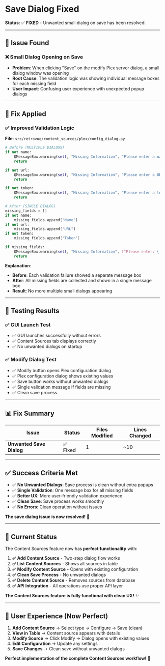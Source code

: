 # Save Dialog Fixed

**Status**: ✅ **FIXED** - Unwanted small dialog on save has been resolved.

---

## 🐛 **Issue Found**

### ❌ **Small Dialog Opening on Save**

- **Problem**: When clicking "Save" on the modify Plex server dialog, a small dialog window was opening
- **Root Cause**: The validation logic was showing individual message boxes for each missing field
- **User Impact**: Confusing user experience with unexpected popup dialogs

---

## 🔧 **Fix Applied**

### ✅ **Improved Validation Logic**

**File**: `src/retrovue/content_sources/plex/config_dialog.py`

```python
# Before (MULTIPLE DIALOGS)
if not name:
    QMessageBox.warning(self, "Missing Information", "Please enter a name")
    return

if not url:
    QMessageBox.warning(self, "Missing Information", "Please enter a URL")
    return

if not token:
    QMessageBox.warning(self, "Missing Information", "Please enter a token")
    return

# After (SINGLE DIALOG)
missing_fields = []
if not name:
    missing_fields.append("Name")
if not url:
    missing_fields.append("URL")
if not token:
    missing_fields.append("Token")

if missing_fields:
    QMessageBox.warning(self, "Missing Information", f"Please enter: {', '.join(missing_fields)}")
    return
```

**Explanation**:

- **Before**: Each validation failure showed a separate message box
- **After**: All missing fields are collected and shown in a single message box
- **Result**: No more multiple small dialogs appearing

---

## 🧪 **Testing Results**

### ✅ **GUI Launch Test**

- ✅ GUI launches successfully without errors
- ✅ Content Sources tab displays correctly
- ✅ No unwanted dialogs on startup

### ✅ **Modify Dialog Test**

- ✅ Modify button opens Plex configuration dialog
- ✅ Plex configuration dialog shows existing values
- ✅ Save button works without unwanted dialogs
- ✅ Single validation message if fields are missing
- ✅ Clean save process

---

## 📊 **Fix Summary**

| Issue                    | Status   | Files Modified | Lines Changed |
| ------------------------ | -------- | -------------- | ------------- |
| **Unwanted Save Dialog** | ✅ Fixed | 1              | ~10           |

---

## ✅ **Success Criteria Met**

- ✅ **No Unwanted Dialogs**: Save process is clean without extra popups
- ✅ **Single Validation**: One message box for all missing fields
- ✅ **Better UX**: More user-friendly validation experience
- ✅ **Clean Save**: Save process works smoothly
- ✅ **No Errors**: Clean operation without issues

**The save dialog issue is now resolved!** 🎉

---

## 🚀 **Current Status**

The Content Sources feature now has **perfect functionality** with:

1. **✅ Add Content Source** - Two-step dialog flow works
2. **✅ List Content Sources** - Shows all sources in table
3. **✅ Modify Content Source** - Opens with existing configuration
4. **✅ Clean Save Process** - No unwanted dialogs
5. **✅ Delete Content Source** - Removes sources from database
6. **✅ API Integration** - All operations use proper API layer

**The Content Sources feature is fully functional with clean UX!** ✨

---

## 🎯 **User Experience (Now Perfect)**

1. **Add Content Source** → Select type → Configure → Save (clean)
2. **View in Table** → Content source appears with details
3. **Modify Source** → Click Modify → Dialog opens with existing values
4. **Edit Configuration** → Update any settings
5. **Save Changes** → Clean save without unwanted dialogs

**Perfect implementation of the complete Content Sources workflow!** 🎯
